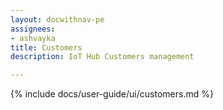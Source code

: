 ```yaml
---
layout: docwithnav-pe
assignees:
- ashvayka
title: Customers
description: IoT Hub Customers management

---
```


{% include docs/user-guide/ui/customers.md %}
